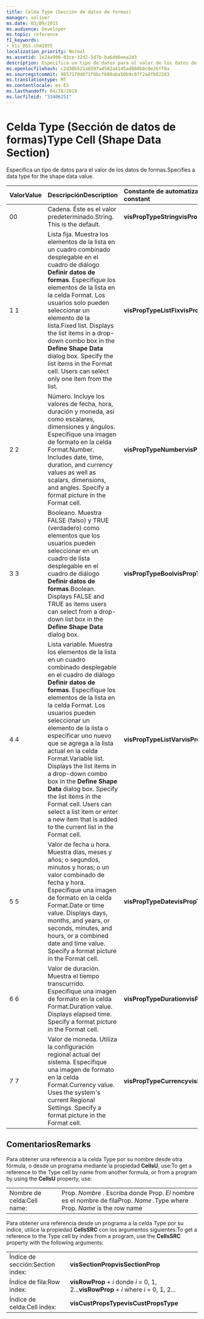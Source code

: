 ```yaml
---
title: Celda Type (Sección de datos de formas)
manager: soliver
ms.date: 03/09/2015
ms.audience: Developer
ms.topic: reference
f1_keywords:
- Vis_DSS.chm1055
localization_priority: Normal
ms.assetid: 1e24a906-83ce-32d2-5d7b-ba6dd6eea2d3
description: Especifica un tipo de datos para el valor de los datos de formas.
ms.openlocfilehash: c2d38b521a8597a4582a4145ad808b0c0e26ff0a
ms.sourcegitcommit: 8657170d071f9bcf680aba50b9c07f2a4fb82283
ms.translationtype: MT
ms.contentlocale: es-ES
ms.lasthandoff: 04/28/2019
ms.locfileid: "33406251"
---
```

# <a name="type-cell-shape-data-section"></a><span data-ttu-id="f7dcb-103">Celda Type (Sección de datos de formas)</span><span class="sxs-lookup"><span data-stu-id="f7dcb-103">Type Cell (Shape Data Section)</span></span>

<span data-ttu-id="f7dcb-104">Especifica un tipo de datos para el valor de los datos de formas.</span><span class="sxs-lookup"><span data-stu-id="f7dcb-104">Specifies a data type for the shape data value.</span></span>
  
|<span data-ttu-id="f7dcb-105">**Valor**</span><span class="sxs-lookup"><span data-stu-id="f7dcb-105">**Value**</span></span>|<span data-ttu-id="f7dcb-106">**Descripción**</span><span class="sxs-lookup"><span data-stu-id="f7dcb-106">**Description**</span></span>|<span data-ttu-id="f7dcb-107">**Constante de automatización**</span><span class="sxs-lookup"><span data-stu-id="f7dcb-107">**Automation constant**</span></span>|
|:-----|:-----|:-----|
|<span data-ttu-id="f7dcb-108">0</span><span class="sxs-lookup"><span data-stu-id="f7dcb-108">0</span></span>  <br/> |<span data-ttu-id="f7dcb-p101">Cadena. Éste es el valor predeterminado.</span><span class="sxs-lookup"><span data-stu-id="f7dcb-p101">String. This is the default.</span></span>  <br/> |<span data-ttu-id="f7dcb-111">**visPropTypeString**</span><span class="sxs-lookup"><span data-stu-id="f7dcb-111">**visPropTypeString**</span></span> <br/> |
|<span data-ttu-id="f7dcb-112">1 </span><span class="sxs-lookup"><span data-stu-id="f7dcb-112">1</span></span>  <br/> |<span data-ttu-id="f7dcb-p102">Lista fija. Muestra los elementos de la lista en un cuadro combinado desplegable en el cuadro de diálogo **Definir datos de formas**. Especifique los elementos de la lista en la celda Format. Los usuarios solo pueden seleccionar un elemento de la lista.</span><span class="sxs-lookup"><span data-stu-id="f7dcb-p102">Fixed list. Displays the list items in a drop-down combo box in the **Define Shape Data** dialog box. Specify the list items in the Format cell. Users can select only one item from the list.  </span></span><br/> |<span data-ttu-id="f7dcb-117">**visPropTypeListFix**</span><span class="sxs-lookup"><span data-stu-id="f7dcb-117">**visPropTypeListFix**</span></span> <br/> |
|<span data-ttu-id="f7dcb-118">2 </span><span class="sxs-lookup"><span data-stu-id="f7dcb-118">2</span></span>  <br/> |<span data-ttu-id="f7dcb-p103">Número. Incluye los valores de fecha, hora, duración y moneda, así como escalares, dimensiones y ángulos. Especifique una imagen de formato en la celda Format.</span><span class="sxs-lookup"><span data-stu-id="f7dcb-p103">Number. Includes date, time, duration, and currency values as well as scalars, dimensions, and angles. Specify a format picture in the Format cell.</span></span>  <br/> |<span data-ttu-id="f7dcb-122">**visPropTypeNumber**</span><span class="sxs-lookup"><span data-stu-id="f7dcb-122">**visPropTypeNumber**</span></span> <br/> |
|<span data-ttu-id="f7dcb-123">3 </span><span class="sxs-lookup"><span data-stu-id="f7dcb-123">3</span></span>  <br/> |<span data-ttu-id="f7dcb-p104">Booleano. Muestra FALSE (falso) y TRUE (verdadero) como elementos que los usuarios pueden seleccionar en un cuadro de lista desplegable en el cuadro de diálogo **Definir datos de formas**.</span><span class="sxs-lookup"><span data-stu-id="f7dcb-p104">Boolean. Displays FALSE and TRUE as items users can select from a drop-down list box in the **Define Shape Data** dialog box.  </span></span><br/> |<span data-ttu-id="f7dcb-126">**visPropTypeBool**</span><span class="sxs-lookup"><span data-stu-id="f7dcb-126">**visPropTypeBool**</span></span> <br/> |
|<span data-ttu-id="f7dcb-127">4 </span><span class="sxs-lookup"><span data-stu-id="f7dcb-127">4</span></span>  <br/> |<span data-ttu-id="f7dcb-p105">Lista variable. Muestra los elementos de la lista en un cuadro combinado desplegable en el cuadro de diálogo **Definir datos de formas**. Especifique los elementos de la lista en la celda Format. Los usuarios pueden seleccionar un elemento de la lista o especificar uno nuevo que se agrega a la lista actual en la celda Format.</span><span class="sxs-lookup"><span data-stu-id="f7dcb-p105">Variable list. Displays the list items in a drop-down combo box in the **Define Shape Data** dialog box. Specify the list items in the Format cell. Users can select a list item or enter a new item that is added to the current list in the Format cell.  </span></span><br/> |<span data-ttu-id="f7dcb-132">**visPropTypeListVar**</span><span class="sxs-lookup"><span data-stu-id="f7dcb-132">**visPropTypeListVar**</span></span> <br/> |
|<span data-ttu-id="f7dcb-133">5 </span><span class="sxs-lookup"><span data-stu-id="f7dcb-133">5</span></span>  <br/> |<span data-ttu-id="f7dcb-p106">Valor de fecha u hora. Muestra días, meses y años; o segundos, minutos y horas; o un valor combinado de fecha y hora. Especifique una imagen de formato en la celda Format.</span><span class="sxs-lookup"><span data-stu-id="f7dcb-p106">Date or time value. Displays days, months, and years, or seconds, minutes, and hours, or a combined date and time value. Specify a format picture in the Format cell.</span></span>  <br/> |<span data-ttu-id="f7dcb-137">**visPropTypeDate**</span><span class="sxs-lookup"><span data-stu-id="f7dcb-137">**visPropTypeDate**</span></span> <br/> |
|<span data-ttu-id="f7dcb-138">6 </span><span class="sxs-lookup"><span data-stu-id="f7dcb-138">6</span></span>  <br/> |<span data-ttu-id="f7dcb-p107">Valor de duración. Muestra el tiempo transcurrido. Especifique una imagen de formato en la celda Format.</span><span class="sxs-lookup"><span data-stu-id="f7dcb-p107">Duration value. Displays elapsed time. Specify a format picture in the Format cell.</span></span>  <br/> |<span data-ttu-id="f7dcb-142">**visPropTypeDuration**</span><span class="sxs-lookup"><span data-stu-id="f7dcb-142">**visPropTypeDuration**</span></span> <br/> |
|<span data-ttu-id="f7dcb-143">7 </span><span class="sxs-lookup"><span data-stu-id="f7dcb-143">7</span></span>  <br/> |<span data-ttu-id="f7dcb-p108">Valor de moneda. Utiliza la configuración regional actual del sistema. Especifique una imagen de formato en la celda Format.</span><span class="sxs-lookup"><span data-stu-id="f7dcb-p108">Currency value. Uses the system's current Regional Settings. Specify a format picture in the Format cell.</span></span>  <br/> |<span data-ttu-id="f7dcb-147">**visPropTypeCurrency**</span><span class="sxs-lookup"><span data-stu-id="f7dcb-147">**visPropTypeCurrency**</span></span> <br/> |
   
## <a name="remarks"></a><span data-ttu-id="f7dcb-148">Comentarios</span><span class="sxs-lookup"><span data-stu-id="f7dcb-148">Remarks</span></span>

<span data-ttu-id="f7dcb-149">Para obtener una referencia a la celda Type por su nombre desde otra fórmula, o desde un programa mediante la propiedad **CellsU**, use:</span><span class="sxs-lookup"><span data-stu-id="f7dcb-149">To get a reference to the Type cell by name from another formula, or from a program by using the **CellsU** property, use:</span></span> 
  
|||
|:-----|:-----|
|<span data-ttu-id="f7dcb-150">Nombre de celda:</span><span class="sxs-lookup"><span data-stu-id="f7dcb-150">Cell name:</span></span>  <br/> |<span data-ttu-id="f7dcb-151">Prop. *Nombre*  . Escriba donde Prop.  *El*  nombre es el nombre de fila</span><span class="sxs-lookup"><span data-stu-id="f7dcb-151">Prop. *Name*  .Type where Prop.  *Name*  is the row name</span></span>  <br/> |
   
<span data-ttu-id="f7dcb-152">Para obtener una referencia desde un programa a la celda Type por su índice, utilice la propiedad **CellsSRC** con los argumentos siguientes:</span><span class="sxs-lookup"><span data-stu-id="f7dcb-152">To get a reference to the Type cell by index from a program, use the **CellsSRC** property with the following arguments:</span></span> 
  
|||
|:-----|:-----|
|<span data-ttu-id="f7dcb-153">Índice de sección:</span><span class="sxs-lookup"><span data-stu-id="f7dcb-153">Section index:</span></span>  <br/> |<span data-ttu-id="f7dcb-154">**visSectionProp**</span><span class="sxs-lookup"><span data-stu-id="f7dcb-154">**visSectionProp**</span></span> <br/> |
|<span data-ttu-id="f7dcb-155">Índice de fila:</span><span class="sxs-lookup"><span data-stu-id="f7dcb-155">Row index:</span></span>  <br/> |<span data-ttu-id="f7dcb-156">**visRowProp**  +   *i* donde *i* = 0, 1, 2...</span><span class="sxs-lookup"><span data-stu-id="f7dcb-156">**visRowProp** +  *i*  where  *i*  = 0, 1, 2...</span></span>  <br/> |
|<span data-ttu-id="f7dcb-157">Índice de celda:</span><span class="sxs-lookup"><span data-stu-id="f7dcb-157">Cell index:</span></span>  <br/> |<span data-ttu-id="f7dcb-158">**visCustPropsType**</span><span class="sxs-lookup"><span data-stu-id="f7dcb-158">**visCustPropsType**</span></span> <br/> |
   

